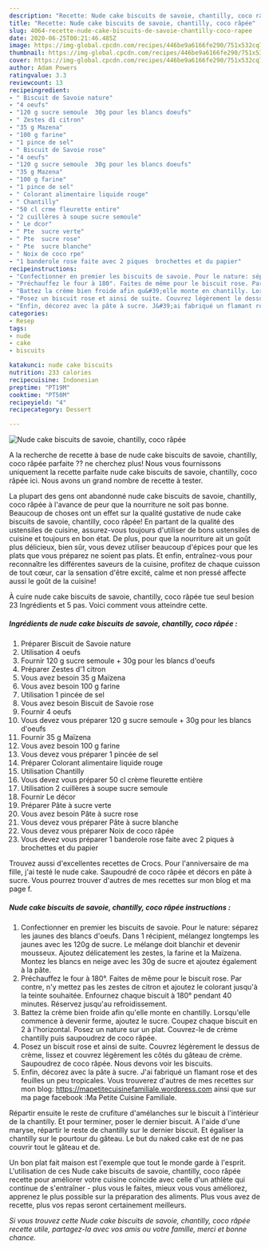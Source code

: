 ```yaml
---
description: "Recette: Nude cake biscuits de savoie, chantilly, coco râpée"
title: "Recette: Nude cake biscuits de savoie, chantilly, coco râpée"
slug: 4064-recette-nude-cake-biscuits-de-savoie-chantilly-coco-rapee
date: 2020-06-25T00:21:46.485Z
image: https://img-global.cpcdn.com/recipes/446be9a6166fe290/751x532cq70/nude-cake-biscuits-de-savoie-chantilly-coco-rapee-photo-principale-de-la-recette.jpg
thumbnail: https://img-global.cpcdn.com/recipes/446be9a6166fe290/751x532cq70/nude-cake-biscuits-de-savoie-chantilly-coco-rapee-photo-principale-de-la-recette.jpg
cover: https://img-global.cpcdn.com/recipes/446be9a6166fe290/751x532cq70/nude-cake-biscuits-de-savoie-chantilly-coco-rapee-photo-principale-de-la-recette.jpg
author: Adam Powers
ratingvalue: 3.3
reviewcount: 13
recipeingredient:
- " Biscuit de Savoie nature"
- "4 oeufs"
- "120 g sucre semoule  30g pour les blancs doeufs"
- " Zestes d1 citron"
- "35 g Mazena"
- "100 g farine"
- "1 pince de sel"
- " Biscuit de Savoie rose"
- "4 oeufs"
- "120 g sucre semoule  30g pour les blancs doeufs"
- "35 g Mazena"
- "100 g farine"
- "1 pince de sel"
- " Colorant alimentaire liquide rouge"
- " Chantilly"
- "50 cl crme fleurette entire"
- "2 cuillères à soupe sucre semoule"
- " Le dcor"
- " Pte  sucre verte"
- " Pte  sucre rose"
- " Pte  sucre blanche"
- " Noix de coco rpe"
- "1 banderole rose faite avec 2 piques  brochettes et du papier"
recipeinstructions:
- "Confectionner en premier les biscuits de savoie. Pour le nature: séparez les jaunes des blancs d&#39;oeufs. Dans 1 récipient, mélangez longtemps les jaunes avec les 120g de sucre. Le mélange doit blanchir et devenir mousseux. Ajoutez délicatement les zestes, la farine et la Maïzena. Montez les blancs en neige avec les 30g de sucre et ajoutez également à la pâte."
- "Préchauffez le four à 180°. Faites de même pour le biscuit rose. Par contre, n&#39;y mettez pas les zestes de citron et ajoutez le colorant jusqu&#39;à la teinte souhaitée. Enfournez chaque biscuit à 180° pendant 40 minutes. Réservez jusqu&#39;au refroidissement."
- "Battez la crème bien froide afin qu&#39;elle monte en chantilly. Lorsqu&#39;elle commence à devenir ferme, ajoutez le sucre. Coupez chaque biscuit en 2 à l&#39;horizontal. Posez un nature sur un plat. Couvrez-le de crème chantilly puis saupoudrez de coco râpée."
- "Posez un biscuit rose et ainsi de suite. Couvrez légèrement le dessus de crème, lissez et couvrez légèrement les côtés du gâteau de crème. Saupoudrez de coco râpée. Nous devons voir les biscuits."
- "Enfin, décorez avec la pâte à sucre. J&#39;ai fabriqué un flamant rose et des feuilles un peu tropicales. Vous trouverez d&#39;autres de mes recettes sur mon blog: https://mapetitecuisinefamiliale.wordpress.com ainsi que sur ma page facebook :Ma Petite Cuisine Familiale."
categories:
- Resep
tags:
- nude
- cake
- biscuits

katakunci: nude cake biscuits 
nutrition: 233 calories
recipecuisine: Indonesian
preptime: "PT19M"
cooktime: "PT50M"
recipeyield: "4"
recipecategory: Dessert

---
```



![Nude cake biscuits de savoie, chantilly, coco râpée](https://img-global.cpcdn.com/recipes/446be9a6166fe290/751x532cq70/nude-cake-biscuits-de-savoie-chantilly-coco-rapee-photo-principale-de-la-recette.jpg)

A la recherche de recette à base de nude cake biscuits de savoie, chantilly, coco râpée parfaite ?? ne cherchez plus! Nous vous fournissons uniquement la recette parfaite nude cake biscuits de savoie, chantilly, coco râpée ici. Nous avons un grand nombre de recette à tester.

La plupart des gens ont abandonné nude cake biscuits de savoie, chantilly, coco râpée à l'avance de peur que la nourriture ne soit pas bonne. Beaucoup de choses ont un effet sur la qualité gustative de nude cake biscuits de savoie, chantilly, coco râpée! En partant de la qualité des ustensiles de cuisine, assurez-vous toujours d'utiliser de bons ustensiles de cuisine et toujours en bon état. De plus, pour que la nourriture ait un goût plus délicieux, bien sûr, vous devez utiliser beaucoup d'épices pour que les plats que vous préparez ne soient pas plats. Et enfin, entraînez-vous pour reconnaître les différentes saveurs de la cuisine, profitez de chaque cuisson de tout cœur, car la sensation d'être excité, calme et non pressé affecte aussi le goût de la cuisine!

<!--inarticleads1-->

À cuire nude cake biscuits de savoie, chantilly, coco râpée tue seul besion 23 Ingrédients et 5 pas. Voici comment vous atteindre cette.

##### Ingrédients de nude cake biscuits de savoie, chantilly, coco râpée :

1. Préparer  Biscuit de Savoie nature
1. Utilisation 4 oeufs
1. Fournir 120 g sucre semoule + 30g pour les blancs d&#39;oeufs
1. Préparer  Zestes d&#39;1 citron
1. Vous avez besoin 35 g Maïzena
1. Vous avez besoin 100 g farine
1. Utilisation 1 pincée de sel
1. Vous avez besoin  Biscuit de Savoie rose
1. Fournir 4 oeufs
1. Vous devez vous préparer 120 g sucre semoule + 30g pour les blancs d&#39;oeufs
1. Fournir 35 g Maïzena
1. Vous avez besoin 100 g farine
1. Vous devez vous préparer 1 pincée de sel
1. Préparer  Colorant alimentaire liquide rouge
1. Utilisation  Chantilly
1. Vous devez vous préparer 50 cl crème fleurette entière
1. Utilisation 2 cuillères à soupe sucre semoule
1. Fournir  Le décor
1. Préparer  Pâte à sucre verte
1. Vous avez besoin  Pâte à sucre rose
1. Vous devez vous préparer  Pâte à sucre blanche
1. Vous devez vous préparer  Noix de coco râpée
1. Vous devez vous préparer 1 banderole rose faite avec 2 piques à brochettes et du papier


Trouvez aussi d&#39;excellentes recettes de Crocs. Pour l&#39;anniversaire de ma fille, j&#39;ai testé le nude cake. Saupoudré de coco râpée et décors en pâte à sucre. Vous pourrez trouver d&#39;autres de mes recettes sur mon blog et ma page f. 

<!--inarticleads2-->

##### Nude cake biscuits de savoie, chantilly, coco râpée instructions :

1. Confectionner en premier les biscuits de savoie. Pour le nature: séparez les jaunes des blancs d&#39;oeufs. Dans 1 récipient, mélangez longtemps les jaunes avec les 120g de sucre. Le mélange doit blanchir et devenir mousseux. Ajoutez délicatement les zestes, la farine et la Maïzena. Montez les blancs en neige avec les 30g de sucre et ajoutez également à la pâte.
1. Préchauffez le four à 180°. Faites de même pour le biscuit rose. Par contre, n&#39;y mettez pas les zestes de citron et ajoutez le colorant jusqu&#39;à la teinte souhaitée. Enfournez chaque biscuit à 180° pendant 40 minutes. Réservez jusqu&#39;au refroidissement.
1. Battez la crème bien froide afin qu&#39;elle monte en chantilly. Lorsqu&#39;elle commence à devenir ferme, ajoutez le sucre. Coupez chaque biscuit en 2 à l&#39;horizontal. Posez un nature sur un plat. Couvrez-le de crème chantilly puis saupoudrez de coco râpée.
1. Posez un biscuit rose et ainsi de suite. Couvrez légèrement le dessus de crème, lissez et couvrez légèrement les côtés du gâteau de crème. Saupoudrez de coco râpée. Nous devons voir les biscuits.
1. Enfin, décorez avec la pâte à sucre. J&#39;ai fabriqué un flamant rose et des feuilles un peu tropicales. Vous trouverez d&#39;autres de mes recettes sur mon blog: https://mapetitecuisinefamiliale.wordpress.com ainsi que sur ma page facebook :Ma Petite Cuisine Familiale.


Répartir ensuite le reste de crufiture d&#39;amélanches sur le biscuit à l&#39;intérieur de la chantilly. Et pour terminer, poser le dernier biscuit. A l&#39;aide d&#39;une maryse, répartir le reste de chantilly sur le dernier biscuit. Et égaliser la chantilly sur le pourtour du gâteau. Le but du naked cake est de ne pas couvrir tout le gâteau et de. 

<!--inarticleads1-->

<p>
Un bon plat fait maison est l'exemple que tout le monde garde à l'esprit. L'utilisation de ces Nude cake biscuits de savoie, chantilly, coco râpée recette pour améliorer votre cuisine coïncide avec celle d'un athlète qui continue de s'entraîner - plus vous le faites, mieux vous vous améliorez, apprenez le plus possible sur la préparation des aliments. Plus vous avez de recette, plus vos repas seront certainement meilleurs.
</p>

<p>
<i>Si vous trouvez cette Nude cake biscuits de savoie, chantilly, coco râpée recette utile, partagez-la avec vos amis ou votre famille, merci et bonne chance.</i>
</p>
